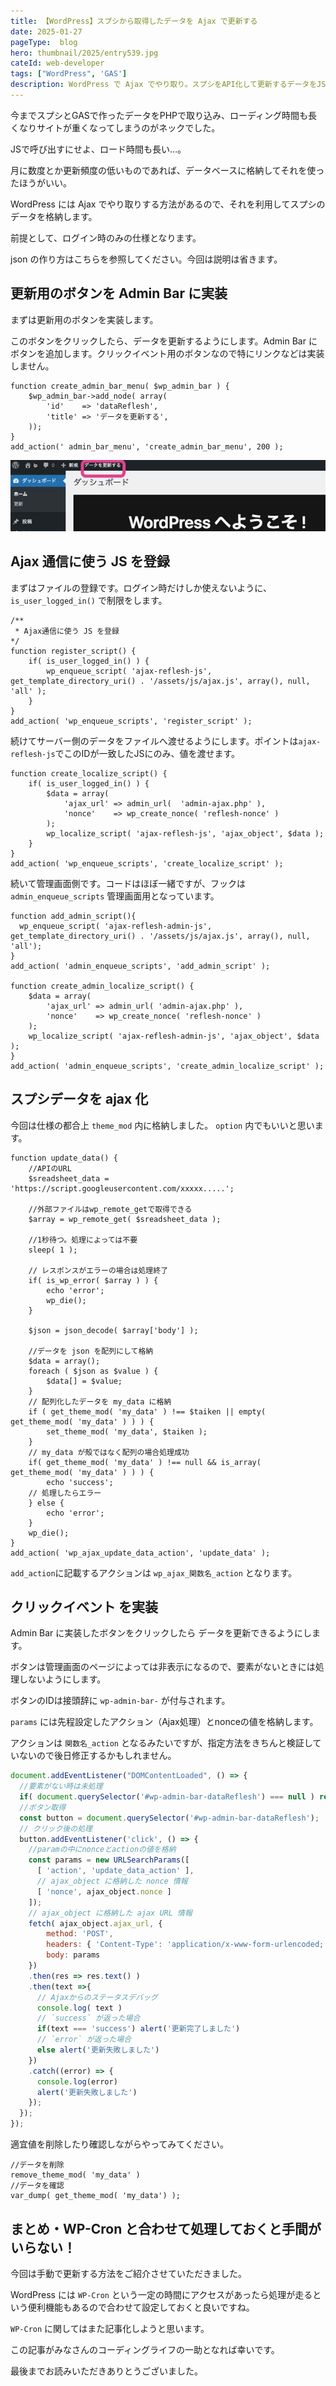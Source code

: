 ```yaml
---
title: 【WordPress】スプシから取得したデータを Ajax で更新する
date: 2025-01-27
pageType:  blog
hero: thumbnail/2025/entry539.jpg
cateId: web-developer
tags: ["WordPress", 'GAS']
description: WordPress で Ajax でやり取り。スプシをAPI化して更新するデータをJSONで取得しDBに格納します。
---
```

今までスプシとGASで作ったデータをPHPで取り込み、ローディング時間も長くなりサイトが重くなってしまうのがネックでした。

JSで呼び出すにせよ、ロード時間も長い…。

月に数度とか更新頻度の低いものであれば、データベースに格納してそれを使ったほうがいい。

WordPress には Ajax でやり取りする方法があるので、それを利用してスプシのデータを格納します。

<prof></prof>

前提として、ログイン時のみの仕様となります。

json の作り方はこちらを参照してください。今回は説明は省きます。

<card slug="entry481"></card>

## 更新用のボタンを Admin Bar に実装
まずは更新用のボタンを実装します。

このボタンをクリックしたら、データを更新するようにします。Admin Bar にボタンを追加します。クリックイベント用のボタンなので特にリンクなどは実装しません。
```PHP:title=function.php
function create_admin_bar_menu( $wp_admin_bar ) {
	$wp_admin_bar->add_node( array(
		'id'    => 'dataReflesh',
		'title' => 'データを更新する',
	));
}
add_action(' admin_bar_menu', 'create_admin_bar_menu', 200 );
```

![更新用のボタンを Admin Bar に実装](./images/01/entry539-1.jpg)
## Ajax 通信に使う JS を登録

まずはファイルの登録です。ログイン時だけしか使えないように、`is_user_logged_in()` で制限をします。

```PHP:title=function.php
/**
 * Ajax通信に使う JS を登録
*/
function register_script() {
	if( is_user_logged_in() ) {
		wp_enqueue_script( 'ajax-reflesh-js', get_template_directory_uri() . '/assets/js/ajax.js', array(), null, 'all' );
	}
}
add_action( 'wp_enqueue_scripts', 'register_script' );
```

続けてサーバー側のデータをファイルへ渡せるようにします。ポイントは`ajax-reflesh-js`でこのIDが一致したJSにのみ、値を渡せます。
```PHP:title=function.php
function create_localize_script() {
	if( is_user_logged_in() ) {
		$data = array(
			'ajax_url' => admin_url(  'admin-ajax.php' ),
			'nonce'    => wp_create_nonce( 'reflesh-nonce' )
		);
		wp_localize_script( 'ajax-reflesh-js', 'ajax_object', $data );
	}
}
add_action( 'wp_enqueue_scripts', 'create_localize_script' );
```
続いて管理画面側です。コードはほぼ一緒ですが、フックは `admin_enqueue_scripts` 管理画面用となっています。
```PHP:title=function.php
function add_admin_script(){
  wp_enqueue_script( 'ajax-reflesh-admin-js', get_template_directory_uri() . '/assets/js/ajax.js', array(), null, 'all');
}
add_action( 'admin_enqueue_scripts', 'add_admin_script' );

function create_admin_localize_script() {
	$data = array(
		'ajax_url' => admin_url( 'admin-ajax.php' ),
		'nonce'    => wp_create_nonce( 'reflesh-nonce' )
	);
	wp_localize_script( 'ajax-reflesh-admin-js', 'ajax_object', $data );
}
add_action( 'admin_enqueue_scripts', 'create_admin_localize_script' );
```
## スプシデータを ajax 化
今回は仕様の都合上 `theme_mod` 内に格納しました。 `option` 内でもいいと思います。
```PHP:title=function.php
function update_data() {
	//APIのURL
	$sreadsheet_data = 'https://script.googleusercontent.com/xxxxx.....';

	//外部ファイルはwp_remote_getで取得できる
	$array = wp_remote_get( $sreadsheet_data );

	//1秒待つ。処理によっては不要
	sleep( 1 );

	// レスポンスがエラーの場合は処理終了
	if( is_wp_error( $array ) ) {
		echo 'error';
		wp_die();
	}

	$json = json_decode( $array['body'] );

	//データを json を配列にして格納
	$data = array();
	foreach ( $json as $value ) {
		$data[] = $value;
	}
	// 配列化したデータを my_data に格納
	if ( get_theme_mod( 'my_data' ) !== $taiken || empty( get_theme_mod( 'my_data' ) ) ) {
		set_theme_mod( 'my_data', $taiken );
	}
	// my_data が殻ではなく配列の場合処理成功
	if( get_theme_mod( 'my_data' ) !== null && is_array( get_theme_mod( 'my_data' ) ) ) {
		echo 'success';
	// 処理したらエラー
	} else {
		echo 'error';
	}
	wp_die();
}
add_action( 'wp_ajax_update_data_action', 'update_data' );
```
`add_action`に記載するアクションは `wp_ajax_関数名_action` となります。

## クリックイベント を実装
Admin Bar に実装したボタンをクリックしたら データを更新できるようにします。

ボタンは管理画面のページによっては非表示になるので、要素がないときには処理しないようにします。

ボタンのIDは接頭辞に `wp-admin-bar-` が付与されます。

`params` には先程設定したアクション（Ajax処理）とnonceの値を格納します。

アクションは `関数名_action` となるみたいですが、指定方法をきちんと検証していないので後日修正するかもしれません。

```js:title=ajax.js
document.addEventListener("DOMContentLoaded", () => {
  //要素がない時は未処理
  if( document.querySelector('#wp-admin-bar-dataReflesh') === null ) return;
  //ボタン取得
  const button = document.querySelector('#wp-admin-bar-dataReflesh');
  // クリック後の処理
  button.addEventListener('click', () => {
    //paramの中にnonceとactionの値を格納
    const params = new URLSearchParams([
      [ 'action', 'update_data_action' ],
      // ajax_object に格納した nonce 情報
      [ 'nonce', ajax_object.nonce ]
    ]);
    // ajax_object に格納した ajax URL 情報
    fetch( ajax_object.ajax_url, {
        method: 'POST',
        headers: { 'Content-Type': 'application/x-www-form-urlencoded; charset=UTF-8' },
        body: params
    })
    .then(res => res.text() )
    .then(text =>{
      // Ajaxからのステータスデバッグ
      console.log( text )
      // `success` が返った場合
      if(text === 'success') alert('更新完了しました')
      // `error` が返った場合
      else alert('更新失敗しました')
    })
    .catch((error) => {
      console.log(error)
      alert('更新失敗しました')
    });
  });
});
```
適宜値を削除したり確認しながらやってみてください。
```php:title=function.php
//データを削除
remove_theme_mod( 'my_data' )
//データを確認
var_dump( get_theme_mod( 'my_data') );
```
## まとめ・WP-Cron と合わせて処理しておくと手間がいらない！
今回は手動で更新する方法をご紹介させていただきました。

WordPress には `WP-Cron` という一定の時間にアクセスがあったら処理が走るという便利機能もあるので合わせて設定しておくと良いですね。

`WP-Cron` に関してはまた記事化しようと思います。

この記事がみなさんのコーディングライフの一助となれば幸いです。

最後までお読みいただきありとうございました。
